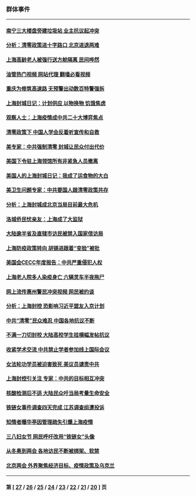 ### 群体事件
---
#### [南宁三大楼盘旁建垃圾站 业主抗议起冲突](../../pages/ncid279/n13723244.md?05012045) 
#### [分析：清零政策进十字路口 北京进退两难](../../pages/ncid279/n13722760.md?05012045) 
#### [上海高龄老人被强行送方舱隔离 民间哗然](../../pages/ncid279/n13717318.md?05012045) 
#### [油管热门视频 网站代理 翻墙必看视频](http://209.222.30.114:81/youtube.html?05012045)
#### [重庆为修筑高速路 无预警出动数百特警强拆](../../pages/ncid279/n13716893.md?05012045) 
#### [上海封城日记：计划供应 以物换物 饥饿焦虑](../../pages/ncid279/n13715646.md?05012045) 
#### [观察人士：上海疫情成中共二十大博弈焦点](../../pages/ncid279/n13713349.md?05012045) 
#### [清零政策下 中国人学会反着听宣传和自救](../../pages/ncid279/n13711002.md?05012045) 
#### [美专家：中共强制清零 封城让民众付出代价](../../pages/ncid279/n13709482.md?05012045) 
#### [美国下令驻上海领馆所有非紧急人员撤离](../../pages/ncid279/n13709373.md?05012045) 
#### [美国人的上海封城日记：我成了运食物的大白](../../pages/ncid279/n13707573.md?05012045) 
#### [美卫生问题专家：中共要国人跟清零政策共存](../../pages/ncid279/n13705925.md?05012045) 
#### [分析：上海封城成北京当局目前最大危机](../../pages/ncid279/n13702771.md?05012045) 
#### [洛城侨民忧亲友：上海成了大监狱](../../pages/ncid279/n13693937.md?05012045) 
#### [大陆逾半省及直辖市访民被禁入国家信访局](../../pages/ncid279/n13689201.md?05012045) 
#### [上海防疫政策转向 胡锡进跟着“变脸”被批](../../pages/ncid279/n13688098.md?05012045) 
#### [美国会CECC年度报告：中共严重侵犯人权](../../pages/ncid279/n13687784.md?05012045) 
#### [上海老人院多人染疫身亡 六辆灵车半夜拖尸](../../pages/ncid279/n13687060.md?05012045) 
#### [网上流传惠州警民冲突视频 网民被约谈](../../pages/ncid279/n13687562.md?05012045) 
#### [分析：上海封控 恐影响习近平盟友入京计划](../../pages/ncid279/n13686881.md?05012045) 
#### [中共“清零”民众难忍 中国各地抗议不断](../../pages/ncid279/n13685186.md?05012045) 
#### [不满一刀切封校 大陆高校学生挂横幅发帖抗议](../../pages/ncid279/n13683669.md?05012045) 
#### [收紧学术交流 中共禁止学者参加线上国际会议](../../pages/ncid279/n13684255.md?05012045) 
#### [女法轮功学员被迫害致死 美议员谴责中共](../../pages/ncid279/n13682069.md?05012045) 
#### [上海封控引关注 专家：中共的目标相互冲突](../../pages/ncid279/n13679402.md?05012045) 
#### [核酸检测后不适 大陆民众吁当局考量生命安全](../../pages/ncid279/n13674223.md?05012045) 
#### [铁链女事件调查四天完成 江苏调查组遭投诉](../../pages/ncid279/n13673940.md?05012045) 
#### [知情者曝华亭因管理疏失引爆上海疫情](../../pages/ncid279/n13642418.md?05012045) 
#### [三八妇女节 网民呼吁改用“铁链女”头像](../../pages/ncid279/n13629332.md?05012045) 
#### [从冬奥到两会 各地访民不断被绑架、软禁](../../pages/ncid279/n13623432.md?05012045) 
#### [北京两会 外界聚焦经济目标、疫情政策及乌克兰](../../pages/ncid279/n13622785.md?05012045) 

---
#### 第 [ [27](./27.md?05012045) / [26](./26.md?05012045) / [25](./25.md?05012045) / [24](./24.md?05012045) / [23](./23.md?05012045) / [22](./22.md?05012045) / [21](./21.md?05012045) / [20](./20.md?05012045) ] 页
